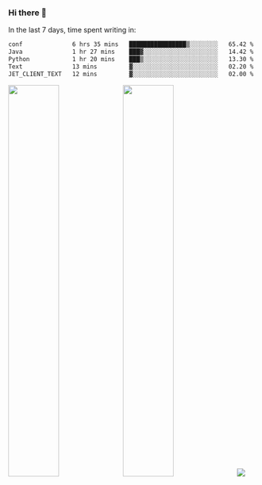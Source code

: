 ### Hi there 👋

In the last 7 days, time spent writing in:

<!--START_SECTION:waka-->

```txt
conf              6 hrs 35 mins   ████████████████▒░░░░░░░░   65.42 %
Java              1 hr 27 mins    ███▓░░░░░░░░░░░░░░░░░░░░░   14.42 %
Python            1 hr 20 mins    ███▒░░░░░░░░░░░░░░░░░░░░░   13.30 %
Text              13 mins         ▓░░░░░░░░░░░░░░░░░░░░░░░░   02.20 %
JET_CLIENT_TEXT   12 mins         ▓░░░░░░░░░░░░░░░░░░░░░░░░   02.00 %
```

<!--END_SECTION:waka-->

<img src="https://wakatime.com/share/@jimtje/5d0c92de-08f8-4a72-8f2f-6a9693d1e318.svg" width=45% height=45%> <img src="https://wakatime.com/share/@jimtje/501498ae-bda5-4da7-a89d-b40bcdd5556d.svg" width=45% height=45%>
![](https://hit.yhype.me/github/profile?user_id=43537315)
